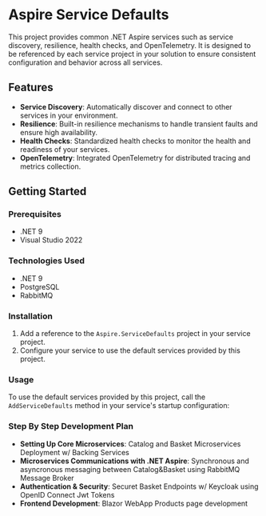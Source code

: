 # Aspire Service Defaults

This project provides common .NET Aspire services such as service discovery, resilience, health checks, and OpenTelemetry. It is designed to be referenced by each service project in your solution to ensure consistent configuration and behavior across all services.

## Features

- **Service Discovery**: Automatically discover and connect to other services in your environment.
- **Resilience**: Built-in resilience mechanisms to handle transient faults and ensure high availability.
- **Health Checks**: Standardized health checks to monitor the health and readiness of your services.
- **OpenTelemetry**: Integrated OpenTelemetry for distributed tracing and metrics collection.

## Getting Started

### Prerequisites

- .NET 9
- Visual Studio 2022

### Technologies Used

- .NET 9
- PostgreSQL
- RabbitMQ


### Installation

1. Add a reference to the `Aspire.ServiceDefaults` project in your service project.
2. Configure your service to use the default services provided by this project.

### Usage

To use the default services provided by this project, call the `AddServiceDefaults` method in your service's startup configuration:


### Step By Step Development Plan

- **Setting Up Core Microservices**: Catalog and Basket Microservices Deployment w/ Backing Services
- **Microservices Communications with .NET Aspire**: Synchronous and asyncronous messaging between Catalog&Basket using RabbitMQ Message Broker
- **Authentication & Security**: Securet Basket Endpoints w/ Keycloak using OpenID Connect Jwt Tokens
- **Frontend Development**: Blazor WebApp Products page development